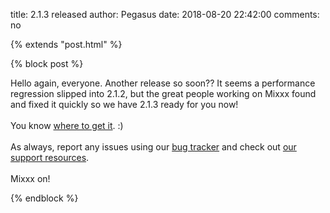 title: 2.1.3 released
author: Pegasus
date: 2018-08-20 22:42:00
comments: no

{% extends "post.html" %}

{% block post %}

Hello again, everyone. Another release so soon?? It seems a performance regression slipped into 2.1.2, but the great people working on Mixxx found and fixed it quickly so we have 2.1.3 ready for you now!<br /><br />You know <a href="https://mixxx.org/download/">where to get it</a>. :) <br /><br />As always, report any issues using our <a href="https://bugs.launchpad.net/mixxx/">bug tracker</a> and check out <a href="https://mixxx.org/support/">our support resources</a>.<br /><br />Mixxx on!

{% endblock %}
